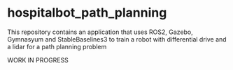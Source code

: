 # hospitalbot_path_planning
This repository contains an application that uses ROS2, Gazebo, Gymnasyum and StableBaselines3 to train a robot with differential drive and a lidar for a path planning problem

WORK IN PROGRESS
